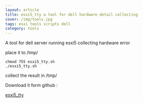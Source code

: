 ```yaml
---
layout: article
title: esxi5_tty a tool for dell hardware detail collecting
cover: /img/tools.jpg
tags: esxi tools scripts dell
category: tools
---
```


A tool for dell server running esxi5 collecting hardware error

place it to /tmp/

```
chmod 755 esxi5_tty.sh
./esxi5_tty.sh
```

collect the result in /tmp/

Download it form github :

[esxi5_tty](https://github.com/lumiere000/blog/tree/master/tools/esxi5_tty)
